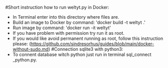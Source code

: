#Short instruction how to run weltyt.py in Docker:
- In Terminal enter into this directory where files are.
- Build an image to Docker by command: 'docker build -t weltyt .'
- Run image by command: 'docker run -it weltyt'
- If you have problem with permission try run it as root.
- If you would like avoid permanent running as root, follow this instruction please: (https://github.com/sindresorhus/guides/blob/main/docker-without-sudo.md)
#Connection sqlite3 with python3:
- To connent database witch python just run in terminal sql_connect _python.py.

